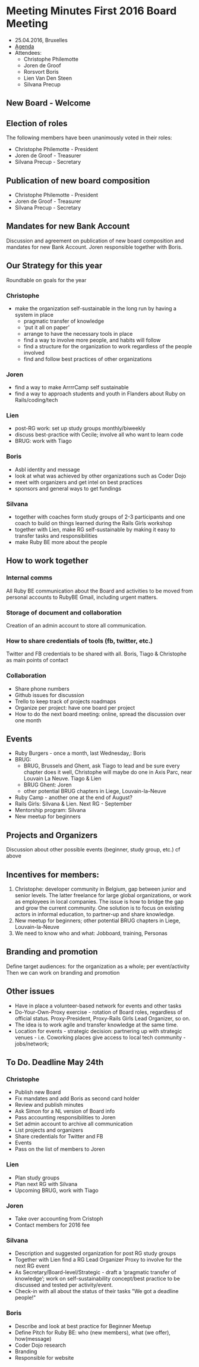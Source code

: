 # Meeting Minutes First 2016 Board Meeting

* 25.04.2016, Bruxelles
* [Agenda](20160425_minutes.md)
* Attendees:
  * Christophe Philemotte
  * Joren de Groof
  * Rorsvort Boris
  * Lien Van Den Steen
  * Silvana Precup

## New Board - Welcome

## Election of roles

The following members have been unanimously voted in their roles:

* Christophe Philemotte - President
* Joren de Groof - Treasurer
* Silvana Precup - Secretary

## Publication of new board composition

* Christophe Philemotte - President
* Joren de Groof - Treasurer
* Silvana Precup - Secretary

## Mandates for new Bank Account

Discussion and agreement on publication of new board composition and mandates for new Bank Account.
Joren responsible together with Boris.

## Our Strategy for this year

Roundtable on goals for the year

### Christophe

* make the organization self-sustainable in the long run by having a system in place
  * pragmatic transfer of knowledge
  * ‘put it all on paper’
  * arrange to have the necessary tools in place 
  * find a way to involve more people, and habits will follow
  * find a structure for the organization to work regardless of the people involved
  * find and follow best practices of other organizations

### Joren

* find a way to make ArrrrCamp self sustainable 
* find a way to approach students and youth in Flanders about Ruby on Rails/coding/tech

### Lien

* post-RG work: set up study groups monthly/biweekly 
* discuss best-practice with Cecile; involve all who want to learn code
* BRUG: work with Tiago

### Boris

* Asbl identity and message
* look at what was achieved by other organizations such as Coder Dojo
* meet with organizers and get intel on best practices
* sponsors and general ways to get fundings

### Silvana

* together with coaches form study groups of 2-­3 participants and one coach to build on things learned during the Rails Girls workshop
* together with Lien, make RG self­-sustainable by making it easy to transfer tasks and responsibilities
* make Ruby BE more about the people


## How to work together

### Internal comms

All Ruby BE communication about the Board and activities to be moved from personal accounts to RubyBE Gmail, including urgent matters. 

### Storage of document and collaboration

Creation of an admin account to store all communication.

### How to share credentials of tools (fb, twitter, etc.)

Twitter and FB credentials to be shared with all.  Boris, Tiago & Christophe as main points of contact      

### Collaboration

* Share phone numbers
* Github issues for discussion
* Trello to keep track of projects roadmaps
* Organize per project: have one board per project
* How to do the next board meeting: online, spread the discussion over one month

## Events

* Ruby Burgers - once a month, last Wednesday,: Boris
* BRUG:
  * BRUG, Brussels and Ghent, ask Tiago to lead and be sure every chapter does it well, Christophe will maybe do one in Axis Parc, near Louvain La Neuve. Tiago & Lien
  * BRUG Ghent: Joren
  * other potential BRUG chapters in Liege, Louvain-la-Neuve
* Ruby Camp - another one at the end of August?
* Rails Girls: Silvana & Lien. Next RG - September
* Mentorship program: Silvana
* New meetup for beginners

## Projects and Organizers

Discussion about other possible events (beginner, study group, etc.) cf above

## Incentives for members:

1. Christophe: developer community in Belgium, gap between junior and senior levels. The latter freelance for large global organizations, or work as employees in local companies. The issue is how to bridge the gap and grow the current community. One solution is to focus on existing actors in informal education, to partner-up and share knowledge. 	
2. New meetup for beginners; other potential BRUG chapters in Liege, Louvain-la-Neuve
3. We need to know who and what: Jobboard, training, Personas

## Branding and promotion

Define target audiences: for the organization as a whole; per event/activity
Then we can work on branding and promotion

## Other issues

* Have in place a volunteer-based network for events and other tasks
* Do-Your-Own-Proxy exercise - rotation of Board roles, regardless of official status. Proxy-President, Proxy-Rails Girls Lead Organizer, so on. 
* The idea is to work agile and transfer knowledge at the same time. 
* Location for events - strategic decision: partnering up with strategic venues - i.e. Coworking places give access to local tech community - jobs/network; 

## To Do. Deadline May 24th 

### Christophe

* Publish new Board
* Fix mandates and add Boris as second card holder
* Review and publish minutes
* Ask Simon for a NL version of Board info
* Pass accounting responsibilities to Joren
* Set admin account to archive all communication 
* List projects and organizers
* Share credentials for Twitter and FB
* Events 
* Pass on the list of members to Joren

### Lien

* Plan study groups 
* Plan next RG with Silvana
* Upcoming BRUG, work with Tiago

### Joren

* Take over accounting from Cristoph
* Contact members for 2016 fee

### Silvana

* Description and suggested organization for post RG study groups 
* Together with Lien find a RG Lead Organizer Proxy to involve for the next RG event
* As Secretary/Board-level/Strategic - draft a ‘pragmatic transfer of knowledge’; work on self-sustainability concept/best practice to be discussed and tested per activity/event. 
* Check-in with all about the status of their tasks "We got a deadline people!"

### Boris

* Describe and look at best practice for Beginner Meetup
* Define Pitch for Ruby BE: who (new members), what (we offer), how(message)
* Coder Dojo research
* Branding
* Responsible for website
